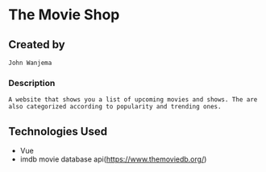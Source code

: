 # The Movie Shop

## Created by
```
John Wanjema
```

### Description
```
A website that shows you a list of upcoming movies and shows. The are also categorized according to popularity and trending ones.
```

## Technologies Used
* Vue
* imdb movie database api(https://www.themoviedb.org/)

